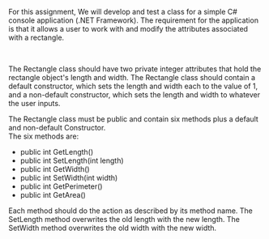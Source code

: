 <p>

For this assignment, We will develop and test a class for a simple C# console application (.NET Framework). The requirement for the application is that it allows a user to work with and modify the attributes associated with a rectangle.

</p>
<br>
<p>The Rectangle class should have two private integer attributes that hold the rectangle object's length and width. The Rectangle class should contain a default constructor, which sets the length and width each to the value of 1, and a non-default constructor, which sets the length and width to whatever the user inputs.

The Rectangle class must be public and contain six methods plus a default and non-default Constructor. 
<br>
The six methods are:
<ul>
<li>public int GetLength()</li>
<li>public int SetLength(int length) </li>
<li>public int GetWidth()</li>
<li>public int SetWidth(int width) </li>
<li>public int GetPerimeter() </li>
<li>public int GetArea()</li>
</ul>

Each method should do the action as described by its method name. The SetLength method overwrites the old length with the new length. The SetWidth method overwrites the old width with the new width.

</p>
